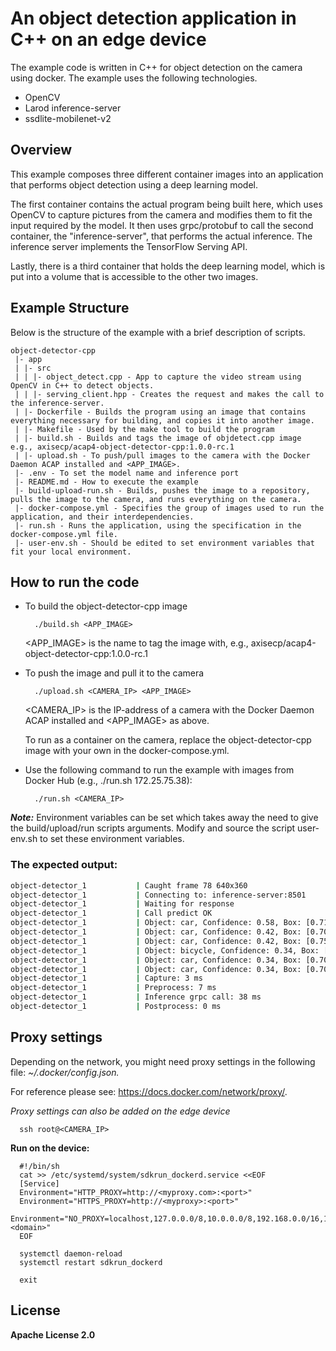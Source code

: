 # An object detection application in C++ on an edge device
The example code is written in C++ for object detection on the camera using docker. The example uses the following technologies.
* OpenCV
* Larod inference-server
* ssdlite-mobilenet-v2

## Overview
This example composes three different container images into an application that performs object detection using a deep learning model.

The first container contains the actual program being built here, which uses OpenCV to capture pictures from the camera and modifies them to fit the input required by the model. It then uses grpc/protobuf to call the second container, the "inference-server", that performs the actual inference. The inference server implements the TensorFlow Serving API.

Lastly, there is a third container that holds the deep learning model, which is put into a volume that is accessible to the other two images.

## Example Structure
Below is the structure of the example with a brief description of scripts.
```shell
object-detector-cpp
 |- app
 | |- src
 | | |- object_detect.cpp - App to capture the video stream using OpenCV in C++ to detect objects.
 | | |- serving_client.hpp - Creates the request and makes the call to the inference-server.
 | |- Dockerfile - Builds the program using an image that contains everything necessary for building, and copies it into another image.
 | |- Makefile - Used by the make tool to build the program
 | |- build.sh - Builds and tags the image of objdetect.cpp image e.g., axisecp/acap4-object-detector-cpp:1.0.0-rc.1
 | |- upload.sh - To push/pull images to the camera with the Docker Daemon ACAP installed and <APP_IMAGE>.
 |- .env - To set the model name and inference port
 |- README.md - How to execute the example
 |- build-upload-run.sh - Builds, pushes the image to a repository, pulls the image to the camera, and runs everything on the camera.
 |- docker-compose.yml - Specifies the group of images used to run the application, and their interdependencies.
 |- run.sh - Runs the application, using the specification in the docker-compose.yml file.
 |- user-env.sh - Should be edited to set environment variables that fit your local environment.
```

## How to run the code
* To build the object-detector-cpp image
  ```shell
    ./build.sh <APP_IMAGE>
  ```
    <APP_IMAGE> is the name to tag the image with, e.g., axisecp/acap4-object-detector-cpp:1.0.0-rc.1

* To push the image and pull it to the camera
  ```shell
    ./upload.sh <CAMERA_IP> <APP_IMAGE>
  ```

    <CAMERA_IP> is the IP-address of a camera with the Docker Daemon ACAP installed and <APP_IMAGE> as above.

    To run as a container on the camera, replace the object-detector-cpp image with your own in the docker-compose.yml.

* Use the following command to run the example with images from Docker Hub (e.g., ./run.sh 172.25.75.38):
  ```shell
    ./run.sh <CAMERA_IP>
  ```
***Note:*** Environment variables can be set which takes away the need to give the build/upload/run scripts arguments. Modify and source the script user-env.sh to set these environment variables.


### The expected output:
```bash
object-detector_1           | Caught frame 78 640x360
object-detector_1           | Connecting to: inference-server:8501
object-detector_1           | Waiting for response
object-detector_1           | Call predict OK
object-detector_1           | Object: car, Confidence: 0.58, Box: [0.71, 0.02, 0.98, 0.46]
object-detector_1           | Object: car, Confidence: 0.42, Box: [0.70, 0.16, 0.90, 0.45]
object-detector_1           | Object: car, Confidence: 0.42, Box: [0.75, 0.46, 0.79, 0.52]
object-detector_1           | Object: bicycle, Confidence: 0.34, Box: [0.77, 0.87, 0.89, 0.97]
object-detector_1           | Object: car, Confidence: 0.34, Box: [0.70, 0.01, 0.85, 0.23]
object-detector_1           | Object: car, Confidence: 0.34, Box: [0.70, 0.01, 0.75, 0.13]
object-detector_1           | Capture: 3 ms
object-detector_1           | Preprocess: 7 ms
object-detector_1           | Inference grpc call: 38 ms
object-detector_1           | Postprocess: 0 ms
```
## Proxy settings
Depending on the network, you might need proxy settings in the following file: *~/.docker/config.json.*

For reference please see: https://docs.docker.com/network/proxy/.

*Proxy settings can also be added on the edge device*
```shell
  ssh root@<CAMERA_IP>
```
**Run on the device:**
```shell
  #!/bin/sh
  cat >> /etc/systemd/system/sdkrun_dockerd.service <<EOF
  [Service]
  Environment="HTTP_PROXY=http://<myproxy.com>:<port>"
  Environment="HTTPS_PROXY=http://<myproxy>:<port>"
  Environment="NO_PROXY=localhost,127.0.0.0/8,10.0.0.0/8,192.168.0.0/16,172.16.0.0/12,.<domain>"
  EOF

  systemctl daemon-reload
  systemctl restart sdkrun_dockerd

  exit
```

## License
**Apache License 2.0**

